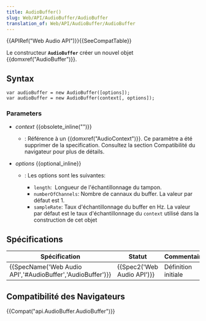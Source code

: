 ```yaml
---
title: AudioBuffer()
slug: Web/API/AudioBuffer/AudioBuffer
translation_of: Web/API/AudioBuffer/AudioBuffer
---
```

{{APIRef("Web Audio API")}}{{SeeCompatTable}}

Le constructeur **`AudioBuffer`** créer un nouvel objet {{domxref("AudioBuffer")}}.

## Syntax

    var audioBuffer = new AudioBuffer([options]);
    var audioBuffer = new AudioBuffer(context[, options]);

### Parameters

- *context* {{obsolete_inline("")}}
  - : Référence à un {{domxref("AudioContext")}}. Ce paramètre a été supprimer de la specification. Consultez la section Compatibilité du navigateur pour plus de détails.
- _options_ {{optional_inline}}

  - : Les options sont les suivantes:

    - `length`:  Longueur de l'échantillonnage du tampon.
    - `numberOfChannels`: Nombre de cannaux du buffer. La valeur par défaut est 1.
    - `sampleRate`: Taux d'échantillonnage du buffer en Hz. La valeur par défaut est le taux d'échantillonnage du `context` utilisé dans la construction de cet objet

## Spécifications

| Spécification                                                                | Statut                               | Commentaire         |
| ---------------------------------------------------------------------------- | ------------------------------------ | ------------------- |
| {{SpecName('Web Audio API','#AudioBuffer','AudioBuffer')}} | {{Spec2('Web Audio API')}} | Définition initiale |

## Compatibilité des Navigateurs

{{Compat("api.AudioBuffer.AudioBuffer")}}
